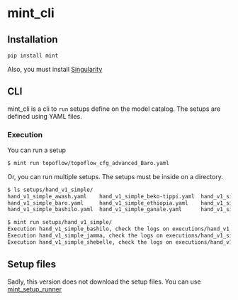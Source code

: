# mint_cli

## Installation

```bash
pip install mint
```

Also, you must install [Singularity](https://sylabs.io/docs/)

## CLI

mint_cli is a cli to `run` setups define on the model catalog.
The setups are defined using YAML files.

### Execution

You can run a setup

```bash
$ mint run topoflow/topoflow_cfg_advanced_Baro.yaml
``` 

Or, you can run multiple setups. The setups must be inside on a directory.

```bash
$ ls setups/hand_v1_simple/
hand_v1_simple_awash.yaml    hand_v1_simple_beko-tippi.yaml  hand_v1_simple_guder.yaml  hand_v1_simple_shebelle.yaml
hand_v1_simple_baro.yaml     hand_v1_simple_ethiopia.yaml    hand_v1_simple_jamma.yaml  hand_v1_simple_texas.yaml
hand_v1_simple_bashilo.yaml  hand_v1_simple_ganale.yaml      hand_v1_simple_muger.yaml
```

```bash
$ mint run setups/hand_v1_simple/
Execution hand_v1_simple_bashilo, check the logs on executions/hand_v1_simple_bashilo_c241473a-1b64-11ea-8100-f8f21e3c1558/output.log
Execution hand_v1_simple_jamma, check the logs on executions/hand_v1_simple_jamma_c2f7e080-1b64-11ea-8100-f8f21e3c1558/output.log
Execution hand_v1_simple_shebelle, check the logs on executions/hand_v1_simple_shebelle_c36e4202-1b64-11ea-8100-f8f21e3c1558/output.log
``` 

## Setup files

Sadly, this version does not download the setup files. You can use [mint_setup_runner](https://github.com/sirspock/mint_setup_runner)

